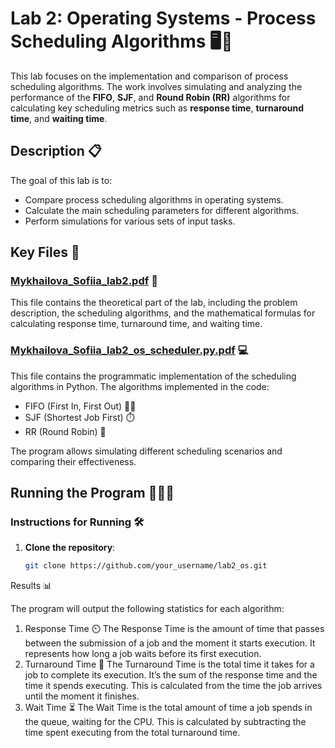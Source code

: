 # Lab 2: Operating Systems - Process Scheduling Algorithms 🖥️🔧

This lab focuses on the implementation and comparison of process scheduling algorithms. The work involves simulating and analyzing the performance of the **FIFO**, **SJF**, and **Round Robin (RR)** algorithms for calculating key scheduling metrics such as **response time**, **turnaround time**, and **waiting time**.

## Description 📋

The goal of this lab is to:
- Compare process scheduling algorithms in operating systems.
- Calculate the main scheduling parameters for different algorithms.
- Perform simulations for various sets of input tasks.

## Key Files 📂

### [Mykhailova_Sofiia_lab2.pdf](./Mykhailova_Sofiia_lab2.pdf) 📖
This file contains the theoretical part of the lab, including the problem description, the scheduling algorithms, and the mathematical formulas for calculating response time, turnaround time, and waiting time.

### [Mykhailova_Sofiia_lab2_os_scheduler.py.pdf](./src/Mykhailova_Sofiia_lab2_os_scheduler.py.pdf) 💻
This file contains the programmatic implementation of the scheduling algorithms in Python. The algorithms implemented in the code:
- FIFO (First In, First Out) 🚶‍♂️
- SJF (Shortest Job First) ⏱️
- RR (Round Robin) 🔄

The program allows simulating different scheduling scenarios and comparing their effectiveness.

## Running the Program 🏃‍♂️💨

### Instructions for Running 🛠️

1. **Clone the repository**:
   ```bash
   git clone https://github.com/your_username/lab2_os.git
Results 📊

The program will output the following statistics for each algorithm:
1. Response Time ⏲️
The Response Time is the amount of time that passes between the submission of a job and the moment it starts execution.
It represents how long a job waits before its first execution.
3. Turnaround Time 🔄
The Turnaround Time is the total time it takes for a job to complete its execution.
It’s the sum of the response time and the time it spends executing. This is calculated from the time the job arrives until the moment it finishes.
5. Wait Time ⏳
The Wait Time is the total amount of time a job spends in the queue, waiting for the CPU.
This is calculated by subtracting the time spent executing from the total turnaround time.
